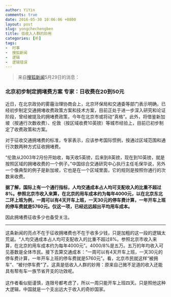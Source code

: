 ```yaml
---
author: YiYin
comments: true
date: 2016-05-30 10:06:06 +0800
layout: post
slug: yongchechengben
title: 低收入人群的妙用
categories: [听]
tags:
-  时事
-  搜狐新闻
-  逻辑
-  逻辑错误
---
```


<div class="quote"> <blockquote>
    	来自<a href="http://news.sohu.com/20160529/n451955537.shtml" target="_blank">搜狐新闻</a>5月29日的消息：
    </blockquote>
</div>

### 北京初步制定拥堵费方案 专家：日收费在20到50元

近日，在北京政协的雾霾治理协商会上，北京环保局和交通委等部门表示明确，已经初步制定交通拥堵收费政策方案和技术方案，目前正处于进一步深入研究和论证阶段，曾经被提及的拥堵费政策，今年在北京市或将动“真格”。此外，将借鉴新加坡（按通行次数收费）、伦敦（按区域收费10英镑）等城市经验上，目前已初步制定了收费政策和方案。

对于征收交通拥堵费的标准，专家表示，应该参考国际惯例，按通过区域范围和通行次数两种方式征收拥堵费。

“伦敦从2003年2月份开始收，每天收5英镑，后来到8英镑，现在到10英镑，就是按照区域的拥堵收费的一个例子。”中国综合交通研究中心执行主任毛保华说，另外一个像典型的例子是新加坡，它也是在一个区域里面，它的规则是按照你通行的次数来收费。

**据了解，国际上有一个通行指标，人均交通成本占人均可支配收入的比重不超过8%。参照北京市收入来算，在北京的用车成本约为每年4000元，以在北京东北二环上班为例，一周可以有4天开车上班，一天30元的停车费计算，一年开车上班的停车费就是5760元。仅这一项，已经远远超出平均用车成本。**

因此拥堵费征收多少也备受关注。

<hr>
<div class="commentsonquote">
	<div class="yiyin">这条新闻的亮点不在于征收拥堵费也不在于收多少钱，只是加粗的这一段的逻辑太荒诞。“人均交通成本占人均可支配收入的比重不超过8%。参照北京市收入来算，在北京的用车成本约为每年4000元”。4000/8%是五万。五万的年均收入可见基数是全体市民。接下去算交通成本：“一周可以有4天开车上班，一天30元的停车费计算，一年开车上班的停车费就是5760元”。看，北京市民就这样“被拥车”、“被付停车费”了。这真是低收入人群的妙用：原来自己微不足道的收入还能具有帮有车一族节省开支的功效呢。<br><br>
		这作者看似挺谨慎，连限号都考虑了，所以一周只能开车上班四天。只是照他这种大逻辑，中国就是一个支出远大于收入的奇妙国家。
		</div>
</div>

